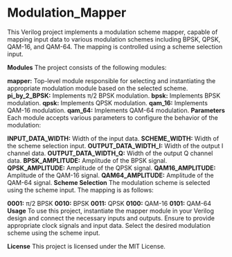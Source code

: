 # Modulation_Mapper
This Verilog project implements a modulation scheme mapper, capable of mapping input data to various modulation schemes including BPSK, QPSK, QAM-16, and QAM-64. The mapping is controlled using a scheme selection input.

**Modules**
The project consists of the following modules:

**mapper:** Top-level module responsible for selecting and instantiating the appropriate modulation module based on the selected scheme.
**pi_by_2_BPSK:** Implements π/2 BPSK modulation.
**bpsk:** Implements BPSK modulation.
**qpsk:** Implements QPSK modulation.
**qam_16:** Implements QAM-16 modulation.
**qam_64:** Implements QAM-64 modulation.
**Parameters**
Each module accepts various parameters to configure the behavior of the modulation:

**INPUT_DATA_WIDTH:** Width of the input data.
**SCHEME_WIDTH:** Width of the scheme selection input.
**OUTPUT_DATA_WIDTH_I:** Width of the output I channel data.
**OUTPUT_DATA_WIDTH_Q:** Width of the output Q channel data.
**BPSK_AMPLITUDE:** Amplitude of the BPSK signal.
**QPSK_AMPLITUDE:** Amplitude of the QPSK signal.
**QAM16_AMPLITUDE:** Amplitude of the QAM-16 signal.
**QAM64_AMPLITUDE:** Amplitude of the QAM-64 signal.
**Scheme Selection**
The modulation scheme is selected using the scheme input. The mapping is as follows:

**0001:** π/2 BPSK
**0010:** BPSK
**0011:** QPSK
**0100:** QAM-16
**0101:** QAM-64
**Usage**
To use this project, instantiate the mapper module in your Verilog design and connect the necessary inputs and outputs. Ensure to provide appropriate clock signals and input data. Select the desired modulation scheme using the scheme input.

**License**
This project is licensed under the MIT License.
